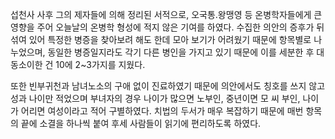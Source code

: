 섭천사 사후 그의 제자들에 의해 정리된 서적으로, 오국통.왕맹영 등 온병학자들에게 큰 영향을 주어 오늘날의 온병학 형성에 적지 않은 기여를 하였다. 수집한 의안의 증후가 뒤섞여 있어 특정한 병증을 찾아보려 해도 한데 모아 보기가 어려웠기 때문에 항목별로 나누었으며, 동일한 병증일지라도 각기 다른 병인을 가지고 있기 때문에 이를 세분한 후 대동소이한 건 10에 2~3가지를 지웠다.

또한 빈부귀천과 남녀노소의 구애 없이 진료하였기 때문에 의안에서도 칭호를 쓰지 않고 성과 나이만 적었으며 부녀자의 경우 나이가 많으면 노부인, 중년이면 모 씨 부인, 나이가 어리면 여성이라고 적어 구별하였다. 치법의 두서가 매우 복잡하기 때문에 매번 항목의 끝에 소결을 하나씩 붙여 후세 사람들이 읽기에 편리하도록 하였다.
